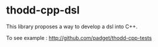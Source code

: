 # thodd-cpp-dsl

This library proposes a way to develop a dsl into C++.

To see example : http://github.com/padget/thodd-cpp-tests
